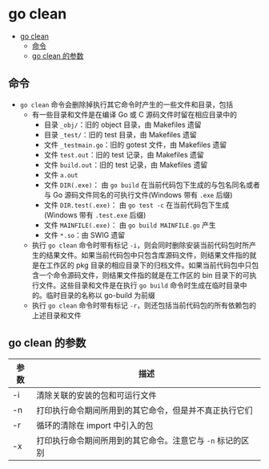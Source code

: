 # go clean

- [go clean](#go-clean)
  - [命令](#%e5%91%bd%e4%bb%a4)
  - [go clean 的参数](#go-clean-%e7%9a%84%e5%8f%82%e6%95%b0)

## 命令

- `go clean` 命令会删除掉执行其它命令时产生的一些文件和目录，包括
  - 有一些目录和文件是在编译 Go 或 C 源码文件时留在相应目录中的
    - 目录 `_obj/`：旧的 object 目录，由 Makefiles 遗留
    - 目录 `_test/`：旧的 test 目录，由 Makefiles 遗留
    - 文件 `_testmain.go`：旧的 gotest 文件，由 Makefiles 遗留
    - 文件 `test.out`：旧的 test 记录，由 Makefiles 遗留
    - 文件 `build.out`：旧的 test 记录，由 Makefiles 遗留
    - 文件 `a.out`
    - 文件 `DIR(.exe)`： 由 `go build` 在当前代码包下生成的与包名同名或者与 Go 源码文件同名的可执行文件(Windows 带有 `.exe` 后缀)
    - 文件 `DIR.test(.exe)`： 由 `go test -c` 在当前代码包下生成(Windows 带有 `.test.exe` 后缀)
    - 文件 `MAINFILE(.exe)`： 由 `go build MAINFILE.go` 产生
    - 文件 `*.so`：由 SWIG 遗留
  - 执行 `go clean` 命令时带有标记 `-i`，则会同时删除安装当前代码包时所产生的结果文件。如果当前代码包中只包含库源码文件，则结果文件指的就是在工作区的 pkg 目录的相应目录下的归档文件。如果当前代码包中只包含一个命令源码文件，则结果文件指的就是在工作区的 bin 目录下的可执行文件。这些目录和文件是在执行 `go build` 命令时生成在临时目录中的。临时目录的名称以 go-build 为前缀
  - 执行 `go clean` 命令时带有标记 `-r`，则还包括当前代码包的所有依赖包的上述目录和文件

## go clean 的参数

| 参数 | 描述 |
| --- | --- |
| -i | 清除关联的安装的包和可运行文件 |
| -n | 打印执行命令期间所用到的其它命令，但是并不真正执行它们 |
| -r | 循环的清除在 import 中引入的包 |
| -x | 打印执行命令期间所用到的其它命令。注意它与 `-n` 标记的区别 |
